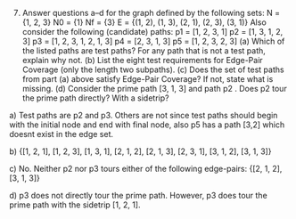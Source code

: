 ﻿7. Answer questions a–d for the graph defined by the following sets: N = {1, 2, 3} N0 = {1} Nf = {3} E = {(1, 2), (1, 3), (2, 1), (2, 3), (3, 1)} Also consider the following (candidate) paths: p1 = [1, 2, 3, 1] p2 = [1, 3, 1, 2, 3] p3 = [1, 2, 3, 1, 2, 1, 3] p4 = [2, 3, 1, 3] p5 = [1, 2, 3, 2, 3] (a) Which of the listed paths are test paths? For any path that is not a test path, explain why not. (b) List the eight test requirements for Edge-Pair Coverage (only the length two subpaths). (c) Does the set of test paths from part (a) above satisfy Edge-Pair Coverage? If not, state what is missing. (d) Consider the prime path [3, 1, 3] and path p2 . Does p2 tour the prime path directly? With a sidetrip?

a) Test paths are p2 and p3. Others are not since test paths should begin with the initial node and end with final node, also p5 has a path [3,2] which doesnt exist in the edge set.

b) {[1, 2, 1], [1, 2, 3], [1, 3, 1], [2, 1, 2], [2, 1, 3], [2, 3, 1], [3, 1, 2], [3, 1, 3]}

c) No. Neither p2 nor p3 tours either of the following edge-pairs: {[2, 1, 2], [3, 1, 3]}

d) p3 does not directly tour the prime path. However, p3 does tour the prime path with the sidetrip [1, 2, 1].
